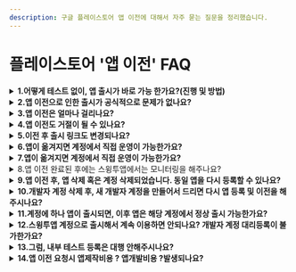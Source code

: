 ```yaml
---
description: 구글 플레이스토어 앱 이전에 대해서 자주 묻는 질문을 정리했습니다.
---
```


# 플레이스토어 '앱 이전'  FAQ

<details>

<summary><strong>1.어떻게 테스트 없이, 앱 출시가 바로 가능 한가요?(진행 및 방법)</strong></summary>

스윙투앱으로 플레이스토어 업로드 신청 혹은 등록 대행 작업을 요청주시면, 스윙투앱의 개발자 계정을 통해 앱을 등록 및 출시합니다.

정상 출시된 후 사용자분의 계정으로 앱을 이전해드립니다.

즉, 앱 출시가 가능한 개발자 계정으로 앱을 출시한 다음, 요청하신 사용자분의 구글 개발자 계정으로 앱을 이전해드리는 방식으로 진행됩니다.

이전 후 사용자분의 계정에서 앱 관리 및 운영이 가능합니다.

</details>

<details>

<summary><strong>2.앱 이전으로 인한 출시가 공식적으로 문제가 없나요?</strong></summary>

네 문제 없습니다.

저희는 앱개발 및 앱제작 대행사로 구글 플레이 콘솔에 문의하여, 해당 방법이 정책적으로 문제가 없는지 확인을 받았으며,

구글 앱 이전 팀을 통해서도 문제가 없음을 공식적으로 확인받았습니다.

따라서 스윙투앱에서 진행해드리는 방법으로도 문제 없이 앱 출시 가능하며, 이전 후에는 플레이스토어에서 앱 운영도 문제 없이 가능합니다.

</details>

<details>

<summary><strong>3.앱 이전은 얼마나 걸리나요?</strong></summary>

앱 이전은 4\~5일 소요됩니다.

한 계정에서 이전이 진행 중이면, 동시 다른 앱 이전이 불가해요.

따라서 하나 앱 이전이 끝나고 다음 앱 이전을 진행해야 해서, 이전 대기건이 많이 몰리면 이전까지는 시간이 보다 지연될 수 있습니다.

어플제작 스윙투앱 플레이스토어 앱 대행 작업으로 진행시 이전이 지연될 경우 미리 안내드리고 있습니다.

</details>

<details>

<summary><strong>4.앱 이전도 거절이 될 수 있나요?</strong></summary>

거절될 일은 없습니다 ^^&#x20;

심사를 하는 것이 아니기 때문에 안내드린 이전 기간 후에는 100% 다 이전이 됩니다.

</details>

<details>

<summary><strong>5.이전 후 출시 링크도 변경되나요?</strong></summary>

이전이 완료되어도, 이전 전 발행된 출시 링크는 동일합니다.

즉, 한번 발행된 출시 링크는 변경되지 않고 동일합니다.

따라서 이전 전에도 출시 링크를 가지고 홍보를 하거나 다른 사용자들에게 링크를 공유하셔도 됩니다.

</details>

<details>

<summary><strong>6.앱이 옮겨지면 계정에서 직접 운영이 가능한가요?</strong></summary>

네 앱 이전이 완료되어, 해당 사용자분의 계정으로 앱이 옮겨지면 직접 운영이 가능합니다.

</details>

<details>

<summary><strong>7.앱이 옮겨지면 계정에서 직접 운영이 가능한가요?</strong></summary>

네 앱 이전이 완료되어, 해당 사용자분의 계정으로 앱이 옮겨지면 업데이트 직접 하실 수 있습니다.

단, 이전이 완료되기 전에는 스윙투앱 계정으로 등록되어 있기 때문에 수정이나 업데이트는 불가해요!

이전 완료 후 업데이트 가능합니다.

</details>

<details>

<summary>8.앱 이전 완료된 후에는 스윙투앱에서는 모니터링을 해주나요?</summary>

사용자분의 계정으로 앱 이전 후에는 스윙투앱에서는 어떠한 관여를 하지 않습니다.

앱 삭제, 계정 삭제 등의 문제 모두 확인 불가하며, 운영이나 관리 모두 사용자분께서 직접 해주셔야 합니다.

스토어 유지보수 서비스를 이용하는 사용자분들만 스윙투앱 내에서 스토어 운영 관리가 들어가며, 그 외 일반 사용자분들은 모두 직접 관리해주시기 바랍니다.

</details>

<details>

<summary><strong>9.앱 이전 후, 앱 삭제 혹은 계정 삭제되었습니다. 동일 앱을 다시 등록할 수 있나요?</strong></summary>

네 앱만 삭제 되었다면, 동일 개발자 계정에서 앱을 다시 등록할 수 있습니다.

개발자 계정 까지 해지되었다면, 개발자 계정을 새로 등록 후 등록할 수 있습니다.

앱은 패키지 아이디를 변경하신 뒤 올려주셔야 합니다.

패키지 아이디 변경 1회 제공됩니다. \*1회 이상은 제공되지 않으니 신중히 결정해주세요.

[안드로이드 패키지 아이디 변경 방법 보러가기](https://documentation.swing2app.co.kr/manual/appmanage/service/packageid)

<mark style="color:red;">단, 정책 문제를 정확히 확인 후 조치해야 합니다.</mark>

앱에서 정책 위반이 발생되어 삭제가 되었는데 이 부분을 조치하지 않고 또 동일한 앱을 올리면 해당 앱 역시 삭제되고 계정까지 삭제됩니다.

이 내용을 꼭 유념해주세요.

</details>

<details>

<summary><strong>10.개발자 계정 삭제 후, 새 개발자 계정을 만들어서 드리면 다시 앱 등록 및 이전을 해주시나요?</strong></summary>

앱 이전 후, 정책 문제로 앱이 삭제되었을 경우 저희는 동일 앱에 대해서 등록 및 앱 이전을 해드리지 않습니다.

즉, 개인 개발자 계정을 새로 만들어서 주셨을 경우 당사 계정으로 앱을 등록 후 사용자분 계정으로 옮겨드리지 않습니다.

<mark style="color:red;">앱 리스크가 있기 때문에 당사 계정으로 등록해드리지 못합니다.</mark>

조직 개발자 계정을 만들어서 해당 계정에 바로 등록하거나, 개인 개발자 계정이라면 테스트 등록으로 진행하여 이용해주세요.

</details>

<details>

<summary><strong>11.계정에 하나 앱이 출시되면, 이후 앱은 해당 계정에서 정상 출시 가능한가요?</strong></summary>

개인 개발자 계정은 앱을 등록할 때 마다 테스트 등록을 거쳐야 합니다.

즉, 하나 앱이 정상 출시되었다고 해서 다음 앱을 등록할 때 테스트 등록 없이 바로 출시할 수 있는 것이 아닙니다.

모든 앱을 배포할 때는, 모든 앱 마다 테스트 등록을 거쳐야 정식 출시 승인을 받을 수 있습니다.

</details>

<details>

<summary><strong>12.스윙투앱 계정으로 출시해서 계속 이용하면 안되나요? 개발자 계정 대리등록이 불가한가요?</strong></summary>

네 불가합니다. 구글은 정책상 대리등록을 금지하고 있습니다.

저희가 앱 출시 후 앱 이전을 바로 진행해드리는 것도 그 이유입니다.

당사 계정은 여러 사용자들의 앱이 거쳐가는 계정이기 때문에 리스크가 있고, 언제 계정이 해지가 될 지 모릅니다.

따라서 출시가 되면 사용자분의 계정으로 안전하게 옮겨드립니다.

구글 개발자 계정이 없거나, 계정 등록이 완료되지 않을 경우 플레이스토어 등록 작업을 해드리지 않는 점 유념해주세요.

</details>

<details>

<summary><strong>13.그럼, 내부 테스트 등록은 대행 안해주시나요?</strong></summary>

앱 이전을 통한 앱 출시만 해드리고, 테스트 등록은 하지 않습니다.

테스터 20명 모집 및 관리 / 테스트 기간 14일 이라는 조건이 있기 때문에 테스트 등록을 해드리고 구글의 승인을 받기 까지 오랜 시간이 소요됩니다.

현실적으로 이러한 작업을 대행해드릴 수 없기 때문에 내부 테스트 등록은 하지 않습니다.

테스터 등록(20명 모집)이 가능하다면, 직접 내부 테스트로 앱 등록 후 테스트 기간 후 출시하여 이용할 수도 있습니다.

</details>

<details>

<summary><strong>14.앱 이전 요청시 앱제작비용 ? 앱개발비용 ?발생되나요?</strong></summary>

추가 앱개발, 앱제작 비용은 전혀 들지 않습니다.

스윙투앱을 이용하여 앱제작 하신 분들은 이용권과 플레이스토어 업로드티켓 구매 후, 플레이스토어 업로드 신청주시면 해당 작업에 포함해서 진행해드립니다. \*기존 업로드 신청과 동일하며 앱 이전에 대한 추가 비용 없습니다.

앱개발업체 스윙투앱으로 플레이스토어 앱 출시 작업만 요청하실 경우는, 출시 등록 작업비용만 받고 진행해드립니다.

</details>
